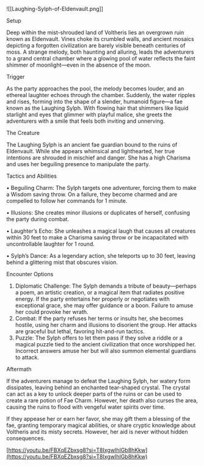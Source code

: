 ![[Laughing-Sylph-of-Eldenvault.png]]

Setup

Deep within the mist-shrouded land of Voltheris lies an overgrown ruin known as Eldenvault. Vines choke its crumbled walls, and ancient mosaics depicting a forgotten civilization are barely visible beneath centuries of moss. A strange melody, both haunting and alluring, leads the adventurers to a grand central chamber where a glowing pool of water reflects the faint shimmer of moonlight—even in the absence of the moon.

Trigger

As the party approaches the pool, the melody becomes louder, and an ethereal laughter echoes through the chamber. Suddenly, the water ripples and rises, forming into the shape of a slender, humanoid figure—a fae known as the Laughing Sylph. With flowing hair that shimmers like liquid starlight and eyes that glimmer with playful malice, she greets the adventurers with a smile that feels both inviting and unnerving.

The Creature

The Laughing Sylph is an ancient fae guardian bound to the ruins of Eldenvault. While she appears whimsical and lighthearted, her true intentions are shrouded in mischief and danger. She has a high Charisma and uses her beguiling presence to manipulate the party.

Tactics and Abilities

• Beguiling Charm: The Sylph targets one adventurer, forcing them to make a Wisdom saving throw. On a failure, they become charmed and are compelled to follow her commands for 1 minute.

• Illusions: She creates minor illusions or duplicates of herself, confusing the party during combat.

• Laughter’s Echo: She unleashes a magical laugh that causes all creatures within 30 feet to make a Charisma saving throw or be incapacitated with uncontrollable laughter for 1 round.

• Sylph’s Dance: As a legendary action, she teleports up to 30 feet, leaving behind a glittering mist that obscures vision.

Encounter Options

1. Diplomatic Challenge: The Sylph demands a tribute of beauty—perhaps a poem, an artistic creation, or a magical item that radiates positive energy. If the party entertains her properly or negotiates with exceptional grace, she may offer guidance or a boon. Failure to amuse her could provoke her wrath.
2. Combat: If the party refuses her terms or insults her, she becomes hostile, using her charm and illusions to disorient the group. Her attacks are graceful but lethal, favoring hit-and-run tactics.
3. Puzzle: The Sylph offers to let them pass if they solve a riddle or a magical puzzle tied to the ancient civilization that once worshipped her. Incorrect answers amuse her but will also summon elemental guardians to attack.

Aftermath

If the adventurers manage to defeat the Laughing Sylph, her watery form dissipates, leaving behind an enchanted tear-shaped crystal. The crystal can act as a key to unlock deeper parts of the ruins or can be used to create a rare potion of Fae Charm. However, her death also curses the area, causing the ruins to flood with vengeful water spirits over time.

If they appease her or earn her favor, she may gift them a blessing of the fae, granting temporary magical abilities, or share cryptic knowledge about Voltheris and its misty secrets. However, her aid is never without hidden consequences.

  

[https://youtu.be/FBXqEZbxsg8?si=T8IxgwIhIGb8hKkw](https://youtu.be/FBXqEZbxsg8?si=T8IxgwIhIGb8hKkw)